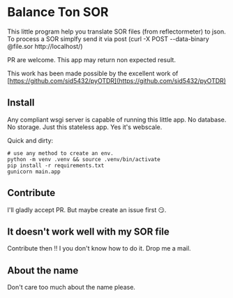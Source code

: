 # Balance Ton SOR

This little program help you translate SOR files (from reflectormeter) to json. To process a SOR simplfy send it via post (curl -X POST --data-binary @file.sor http://localhost/)

PR are welcome. This app may return non expected result.

This work has been made possible by the excellent work of [https://github.com/sid5432/pyOTDR](https://github.com/sid5432/pyOTDR)

## Install

Any compliant wsgi server is capable of running this little app. No database. No storage. Just this
stateless app. Yes it's webscale.


Quick and dirty:

```
# use any method to create an env.
python -m venv .venv && source .venv/bin/activate
pip install -r requirements.txt
gunicorn main.app
```

## Contribute

I'll gladly accept PR. But maybe create an issue first 😏.

## It doesn't work well with my SOR file

Contribute then !! I you don't know how to do it. Drop me a mail.

## About the name

Don't care too much about the name please.

